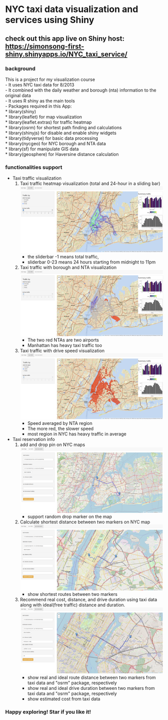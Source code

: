 # NYC taxi data visualization and services using Shiny

## check out this app live on Shiny host: https://simonsong-first-shiny.shinyapps.io/NYC_taxi_service/


### background
This is a project for my visualization course <br>
    - It uses NYC taxi data for 8/2013 <br>
    - It combined with the daily weather and borough (nta) information to the original data <br>
    - It uses R shiny as the main tools <br>
    - Packages required in this App: <br>
        * library(shiny) <br>
        * library(leaflet) for map visualization <br>
        * library(leaflet.extras) for traffic heatmap <br>
        * library(osrm) for shortest path finding and calculations <br>
        * library(shinyjs) for disable and enable shiny widgets <br>
        * library(tidyverse) for basic data processing <br>
        * library(nycgeo) for NYC borough and NTA data <br>
        * library(sf) for manipulate GIS data <br>
        * library(geosphere) for Haversine distance calculation <br>

### functionalities support 
* Taxi traffic visualization
    1. Taxi traffic heatmap visualization (total and 24-hour in a sliding bar)
    ![heatmap](img/heatmap.png)
        - the sliderbar -1 means total traffic,
        - sliderbar 0-23 means 24 hours starting from midnight to 11pm
    2. Taxi traffic with borough and NTA visualization 
    ![borough](img/nta.png)
        - The two red NTAs are two airports
        - Manhattan has heavy taxi traffic too 
    3. Taxi traffic with drive speed visualization
    ![speed](img/speed.png)
        - Speed averaged by NTA region
        - The more red, the slower speed
        - most region in NYC has heavy traffic in average
* Taxi reservation info
    1. add and drop pin on NYC maps
    ![pin](img/add_drop_pin.png)
        - support random drop marker on the map
    2. Calculate shortest distance between two markers on NYC map
    ![shortest](img/shortest_path.png)
        - show shortest routes between two markers
    3. Recommend real cost, distance, and drive duration using taxi data along with ideal(free traffic) distance and duration.
    ![cost](img/cost_calc.png)
        - show real and ideal route distance between two markers from taxi data and "osrm" package, respectively 
        - show real and ideal drive duration between two markers from taxi data and "osrm" package, respectively
        - show estimated cost from taxi data

### Happy exploring! Star if you like it!